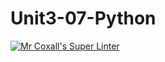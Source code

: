 # Unit3-07-Python
[![Mr Coxall's Super Linter](https://github.com/ICS3U-Programming-KevinC/Unit3-07-Python/workflows/Mr%20Coxall's%20Super%20Linter/badge.svg)](https://github.com/ICS3U-Programming-KevinC/Unit3-07-Python/actions/)
